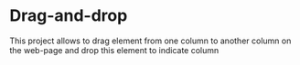 # Drag-and-drop
This project allows to drag element from one column to another column on the web-page and drop this element to indicate column
